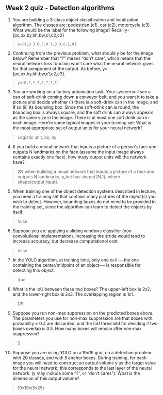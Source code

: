 ## Week 2 quiz - Detection algorithms

1. You are building a 3-class object classification and localization algorithm. The classes are: pedestrian (c1), car (c2), motorcycle (c3). What would be the label for the following image? Recall y=[pc,bx,by,bh,bw,c1,c2,c3]

  > ```y=[1,0.3,0.7,0.3,0.3,0,1,0]```

2. Continuing from the previous problem, what should y be for the image below? Remember that “?” means “don’t care”, which means that the neural network loss function won’t care what the neural network gives for that component of the output. As before, y=[pc,bx,by,bh,bw,c1,c2,c3].

  > ```y=[0,?,?,?,?,?,?,?]```

3. You are working on a factory automation task. Your system will see a can of soft-drink coming down a conveyor belt, and you want it to take a picture and decide whether (i) there is a soft-drink can in the image, and if so (ii) its bounding box. Since the soft-drink can is round, the bounding box is always square, and the soft drink can always appears as the same size in the image. There is at most one soft drink can in each image. Here’re some typical images in your training set: What is the most appropriate set of output units for your neural network?

  >  Logistic unit, bx, by

4. If you build a neural network that inputs a picture of a person’s face and outputs N landmarks on the face (assume the input image always contains exactly one face), how many output units will the network have?

  > 2N
> when building a neual network that inputs a picture of a face and outputs N landmarks, y_hat has shape(2N,1), where shape(output,input).

5. When training one of the object detection systems described in lecture, you need a training set that contains many pictures of the object(s) you wish to detect. However, bounding boxes do not need to be provided in the training set, since the algorithm can learn to detect the objects by itself.

  >  false

6. Suppose you are applying a sliding windows classifier (non-convolutional implementation). Increasing the stride would tend to increase accuracy, but decrease computational cost.

  > false

7. In the YOLO algorithm, at training time, only one cell ---the one containing the center/midpoint of an object--- is responsible for detecting this object.

  > true

8. What is the IoU between these two boxes? The upper-left box is 2x2, and the lower-right box is 2x3. The overlapping region is 1x1.

  >  1/9

9. Suppose you run non-max suppression on the predicted boxes above. The parameters you use for non-max suppression are that boxes with probability ≤ 0.4 are discarded, and the IoU threshold for deciding if two boxes overlap is 0.5. How many boxes will remain after non-max suppression?

  >  5

10. Suppose you are using YOLO on a 19x19 grid, on a detection problem with 20 classes, and with 5 anchor boxes. During training, for each image you will need to construct an output volume y as the target value for the neural network; this corresponds to the last layer of the neural network. (y may include some “?”, or “don’t cares”). What is the dimension of this output volume?

  > 19x19x(5x25)
